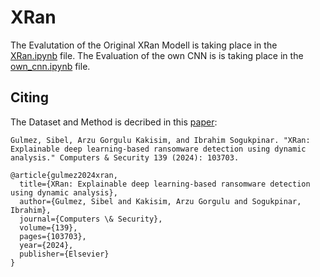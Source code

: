 # XRan
The Evalutation of the Original XRan Modell is taking place in the [XRan.ipynb](https://github.com/XSnelliusX/BA-Ransomware-Detection-Code/blob/main/XRan/XRan.ipynb) file.
The Evaluation of the own CNN is is taking place in the [own_cnn.ipynb](https://github.com/XSnelliusX/BA-Ransomware-Detection-Code/blob/main/XRan/own_cnn.ipynb) file.

## Citing

The Dataset and Method is decribed in this [paper](https://www.sciencedirect.com/science/article/pii/S016740482400004X):

```
Gulmez, Sibel, Arzu Gorgulu Kakisim, and Ibrahim Sogukpinar. "XRan: Explainable deep learning-based ransomware detection using dynamic analysis." Computers & Security 139 (2024): 103703.

@article{gulmez2024xran,
  title={XRan: Explainable deep learning-based ransomware detection using dynamic analysis},
  author={Gulmez, Sibel and Kakisim, Arzu Gorgulu and Sogukpinar, Ibrahim},
  journal={Computers \& Security},
  volume={139},
  pages={103703},
  year={2024},
  publisher={Elsevier}
}
```
